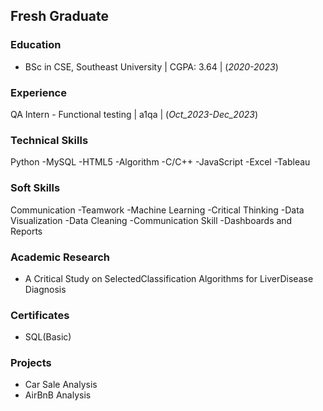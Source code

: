 ## Fresh Graduate

### Education
- BSc in CSE, Southeast University | CGPA: 3.64 | (_2020-2023_)


### Experience

QA Intern - Functional testing | a1qa | (_Oct_2023-Dec_2023_)

### Technical Skills
Python
-MySQL
-HTML5
-Algorithm
-C/C++
-JavaScript
-Excel
-Tableau


### Soft Skills
Communication
-Teamwork
-Machine Learning
-Critical Thinking
-Data Visualization
-Data Cleaning
-Communication Skill
-Dashboards and Reports

### Academic Research
- A Critical Study on SelectedClassification Algorithms for LiverDisease Diagnosis


### Certificates
- SQL(Basic)

### Projects
- Car Sale Analysis
- AirBnB Analysis

